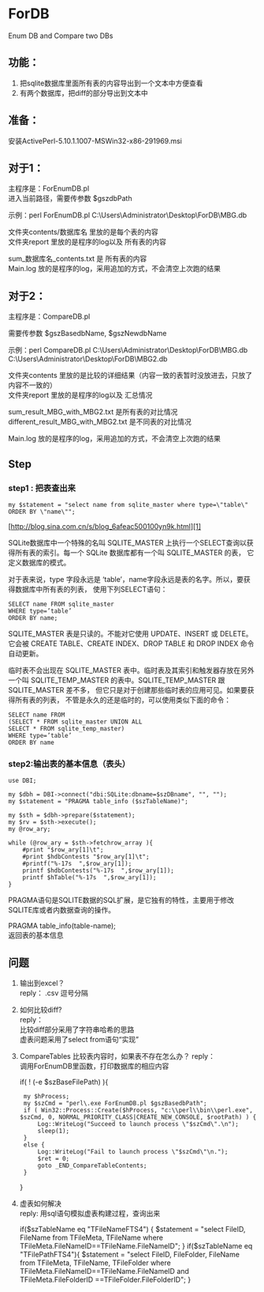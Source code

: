﻿# ForDB
Enum DB and Compare two DBs

## 功能：  
1. 把sqlite数据库里面所有表的内容导出到一个文本中方便查看  
2. 有两个数据库，把diff的部分导出到文本中  

## 准备：  
安装ActivePerl-5.10.1.1007-MSWin32-x86-291969.msi  

## 对于1：  
主程序是：ForEnumDB.pl  
进入当前路径，需要传参数 $gszdbPath  

示例：perl ForEnumDB.pl   C:\Users\Administrator\Desktop\ForDB\MBG.db  

文件夹contents/数据库名 里放的是每个表的内容  
文件夹report 里放的是程序的log以及 所有表的内容  

sum_数据库名_contents.txt 是 所有表的内容  
Main.log 放的是程序的log，采用追加的方式，不会清空上次跑的结果  

## 对于2：  
主程序是：CompareDB.pl  

需要传参数  $gszBasedbName,  $gszNewdbName  
  
示例：perl CompareDB.pl   C:\Users\Administrator\Desktop\ForDB\MBG.db   C:\Users\Administrator\Desktop\ForDB\MBG2.db  

文件夹contents 里放的是比较的详细结果（内容一致的表暂时没放进去，只放了内容不一致的）  
文件夹report 里放的是程序的log以及 汇总情况  

sum_result_MBG_with_MBG2.txt 是所有表的对比情况  
different_result_MBG_with_MBG2.txt 是不同表的对比情况  

Main.log 放的是程序的log，采用追加的方式，不会清空上次跑的结果  

## Step  
### step1 : 把表查出来  

    my $statement = "select name from sqlite_master where type=\"table\" ORDER BY \"name\"";

[http://blog.sina.com.cn/s/blog_6afeac500100yn9k.html][1]

SQLite数据库中一个特殊的名叫 SQLITE_MASTER   上执行一个SELECT查询以获得所有表的索引。每一个 SQLite 数据库都有一个叫 SQLITE_MASTER 的表， 它定义数据库的模式。  

对于表来说，type 字段永远是 ‘table’，name字段永远是表的名字。所以，要获得数据库中所有表的列表， 使用下列SELECT语句：  

    SELECT name FROM sqlite_master
    WHERE type=’table’
    ORDER BY name;

SQLITE_MASTER 表是只读的。不能对它使用 UPDATE、INSERT 或 DELETE。 它会被 CREATE TABLE、CREATE INDEX、DROP TABLE 和 DROP INDEX 命令自动更新。  

临时表不会出现在 SQLITE_MASTER 表中。临时表及其索引和触发器存放在另外一个叫 SQLITE_TEMP_MASTER 的表中。SQLITE_TEMP_MASTER 跟 SQLITE_MASTER 差不多， 但它只是对于创建那些临时表的应用可见。如果要获得所有表的列表， 不管是永久的还是临时的，可以使用类似下面的命令：  

    SELECT name FROM
    (SELECT * FROM sqlite_master UNION ALL
    SELECT * FROM sqlite_temp_master)
    WHERE type=’table’
    ORDER BY name

### step2:输出表的基本信息（表头）  

    use DBI;
    
    my $dbh = DBI->connect("dbi:SQLite:dbname=$szDBname", "", "");
    my $statement = "PRAGMA table_info ($szTableName)";
     
    my $sth = $dbh->prepare($statement);
    my $rv = $sth->execute();
    my @row_ary;
     
    while (@row_ary = $sth->fetchrow_array ){
        #print "$row_ary[1]\t";
        #print $hdbContests "$row_ary[1]\t";
        #printf("%-17s  ",$row_ary[1]);
        printf $hdbContests("%-17s  ",$row_ary[1]);
        printf $hTable("%-17s  ",$row_ary[1]);
    }

PRAGMA语句是SQLITE数据的SQL扩展，是它独有的特性，主要用于修改SQLITE库或者内数据查询的操作。  

PRAGMA table_info(table-name);   
返回表的基本信息   

## 问题  
1. 输出到excel？  
reply： 
.csv   逗号分隔  

2. 如何比较diff?  
reply：  
比较diff部分采用了字符串哈希的思路  
虚表问题采用了select from语句“实现”  

3. CompareTables 比较表内容时，如果表不存在怎么办？
reply：  
调用ForEnumDB里函数，打印数据库的相应内容    


    if( ! (-e $szBaseFilePath) ){
        
        my $hProcess;
        my $szCmd = "perl\.exe ForEnumDB.pl $gszBasedbPath";
        if ( Win32::Process::Create($hProcess, "c:\\perl\\bin\\perl.exe", $szCmd, 0, NORMAL_PRIORITY_CLASS|CREATE_NEW_CONSOLE, $rootPath) ) {
            Log::WriteLog("Succeed to launch process \"$szCmd\".\n");
            sleep(1);
        }
        else {
            Log::WriteLog("Fail to launch process \"$szCmd\"\n.");        
            $ret = 0;
            goto _END_CompareTableContents;
        }  
    }

4. 虚表如何解决  
reply: 
用sql语句模拟虚表构建过程，查询出来  

    if($szTableName eq "TFileNameFTS4")
    {
        $statement = "select FileID, FileName from TFileMeta, TFileName where TFileMeta.FileNameID==TFileName.FileNameID";
    }
    if($szTableName eq "TFilePathFTS4"){
        $statement = "select FileID, FileFolder, FileName from TFileMeta, TFileName, TFileFolder where TFileMeta.FileNameID==TFileName.FileNameID and TFileMeta.FileFolderID ==TFileFolder.FileFolderID";
    }

  [1]: http://blog.sina.com.cn/s/blog_6afeac500100yn9k.html
